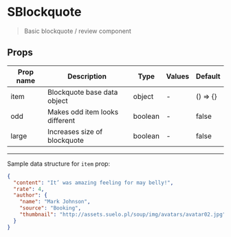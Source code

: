 # SBlockquote

> Basic blockquote / review component

## Props

| Prop name | Description                    | Type    | Values | Default  |
| --------- | ------------------------------ | ------- | ------ | -------- |
| item      | Blockquote base data object    | object  | -      | () => {} |
| odd       | Makes odd item looks different | boolean | -      | false    |
| large     | Increases size of blockquote   | boolean | -      | false    |

---

Sample data structure for `item` prop:

```json
{
  "content": "It’ was amazing feeling for may belly!",
  "rate": 4,
  "author": {
    "name": "Mark Johnson",
    "source": "Booking",
    "thumbnail": "http://assets.suelo.pl/soup/img/avatars/avatar02.jpg"
  }
}
```
